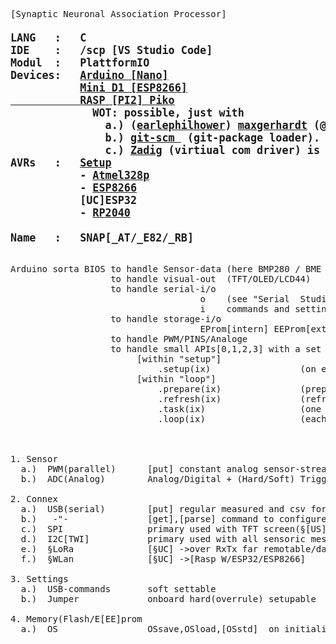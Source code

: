 <pre>
[Synaptic Neuronal Association Processor]
<b><big>
LANG   :   C
IDE    :   /scp [VS Studio Code]
Modul  :   PlattformIO
Devices:   <a target=dev href='https://store.arduino.cc/products/arduino-nano'>Arduino [Nano]</a> 
           <a target=dev href='https://www.az-delivery.de/en/products/d1-mini'>Mini D1 [ESP8266]
           <a target=dev href='https://www.raspberrypi.com/products/raspberry-pi-pico/'>RASP [PI2] Piko</a>
             WOT: possible, just with 
               a.) (<a target=dev href='https://github.com/earlephilhower/arduino-pico'>earlephilhower</a>) <a target=dev href='https://github.com/maxgerhardt/platform-raspberrypi.git'>maxgerhardt</a> (@github) images.
               b.) <a target=dev href='https://git-scm.com/download/'>git-scm </a> (git-package loader).
               c.) <a target=conn href='https://zadig.akeo.ie'>Zadig</a> (virtiual com driver) is also needed in Win7x.
AVRs   :   <u>Setup</u>
           - <a target=dev href='../../tree/AT328/'>Atmel328p</a>
           - <a target=dev href='../../tree/ESP8266/'>ESP8266</a>
           [UC]ESP32
           - <a target=dev href='../../tree/RaspPI/'>RP2040</a>
           
Name   :   SNAP[_AT/_E82/_RB]
</b></big>

Arduino sorta BIOS to handle Sensor-data (here BMP280 / BME 280[180] )
                   to handle visual-out  (TFT/OLED/LCD44)
                   to handle serial-i/o  
                                    o    (see "Serial  Studio")/usb formated out sensordata
                                    i    commands and settings
                   to handle storage-i/o
                                    EProm[intern] EEProm[extern twi/i2c]
                   to handle PWM/PINS/Analoge 
                   to handle small APIs[0,1,2,3] with a set of methodes
                        [within "setup"]
                            .setup(ix)                 (on each chip reset, after std. setup)
                        [within "loop"]
                            .prepare(ix)               (prepare[set]/per loop)
                            .refresh(ix)               (refresh hardware if needed)
                            .task(ix)                  (one per 1sek; for regular data output) 
                            .loop(ix)                  (each "delay" [<<60mS])



1. Sensor  
  a.)  PWM(parallel)      [put] constant analog sensor-stream -> through external 3xConverter  for SPS-conform 0-10V(2-10V) signals
  b.)  ADC(Analog)        Analog/Digital + (Hard/Soft) Trigger[+-Hysterese+Timing]

2. Connex
  a.)  USB(serial)        [put] regular measured and csv formatted data
  b.)   -"-               [get],[parse] command to configure inner parameter  ("debug=[on,off]; Tpwm=[min,max]; OSsave;.. aso")
  c.)  SPI                primary used with TFT screen(§[US]touch-handles); (hotplugable built)
  d.)  I2C[TWI]           primary used with all sensoric mesurments; (hotplugable built and adress finder)
  e.)  §LoRa              [§UC] ->over RxTx far remotable/dataxchange able
  f.)  §WLan              [§UC] ->[Rasp W/ESP32/ESP8266] 

3. Settings
  a.)  USB-commands       soft settable 
  b.)  Jumper             onboard hard(overrule) setupable

4. Memory(Flash/E[EE]prom
  a.)  OS                 OSsave,OSload,[OSstd]  on initialisation/via USB-commands  

</pre>  

